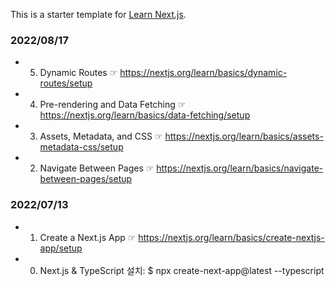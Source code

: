 This is a starter template for [Learn Next.js](https://nextjs.org/learn).

### 2022/08/17

- 5. Dynamic Routes ☞ https://nextjs.org/learn/basics/dynamic-routes/setup
- 4. Pre-rendering and Data Fetching ☞ https://nextjs.org/learn/basics/data-fetching/setup
- 3. Assets, Metadata, and CSS ☞ https://nextjs.org/learn/basics/assets-metadata-css/setup
- 2. Navigate Between Pages ☞ https://nextjs.org/learn/basics/navigate-between-pages/setup

### 2022/07/13

- 1. Create a Next.js App ☞ https://nextjs.org/learn/basics/create-nextjs-app/setup
- 0. Next.js & TypeScript 설치: $ npx create-next-app@latest --typescript

